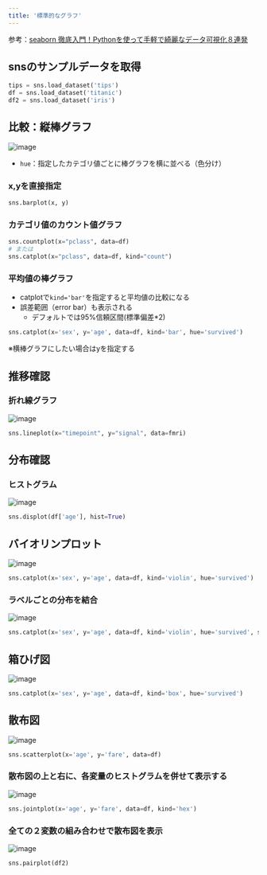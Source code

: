 ```yaml
---
title: '標準的なグラフ'
---
```


参考：[seaborn 徹底入門！Pythonを使って手軽で綺麗なデータ可視化８連発](https://www.codexa.net/seaborn-python/)

## snsのサンプルデータを取得
```py
tips = sns.load_dataset('tips')
df = sns.load_dataset('titanic')
df2 = sns.load_dataset('iris')
```

## 比較：縦棒グラフ
![image](../images/cat.png)

- `hue`：指定したカテゴリ値ごとに棒グラフを横に並べる（色分け）

### x,yを直接指定

```py
sns.barplot(x, y)
```

### カテゴリ値のカウント値グラフ

```py
sns.countplot(x="pclass", data=df)
# または
sns.catplot(x="pclass", data=df, kind="count")
```

### 平均値の棒グラフ
- catplotで`kind='bar'`を指定すると平均値の比較になる
- 誤差範囲（error bar）も表示される
  - デフォルトでは95%信頼区間(標準偏差*2)

```py
sns.catplot(x='sex', y='age', data=df, kind='bar', hue='survived')
```

※横棒グラフにしたい場合はyを指定する

## 推移確認
### 折れ線グラフ

![image](../images/line.png)

```py
sns.lineplot(x="timepoint", y="signal", data=fmri)
```

## 分布確認
### ヒストグラム

![image](../images/displot.png)

```py
sns.displot(df['age'], hist=True)
```

## バイオリンプロット

![image](../images/violin.png)

```py
sns.catplot(x='sex', y='age', data=df, kind='violin', hue='survived')
```

### ラベルごとの分布を結合

![image](../images/displot2.png)

```py
sns.catplot(x='sex', y='age', data=df, kind='violin', hue='survived', split=True)
```

## 箱ひげ図

![image](../images/box.png)

```py
sns.catplot(x='sex', y='age', data=df, kind='box', hue='survived')
```

## 散布図

![image](../images/scatter.png)

```py
sns.scatterplot(x='age', y='fare', data=df)
```

### 散布図の上と右に、各変量のヒストグラムを併せて表示する

![image](../images/joint.png)

```py
sns.jointplot(x='age', y='fare', data=df, kind='hex')
```

### 全ての２変数の組み合わせで散布図を表示

![image](../images/pairplot.png)

```py
sns.pairplot(df2)
```
